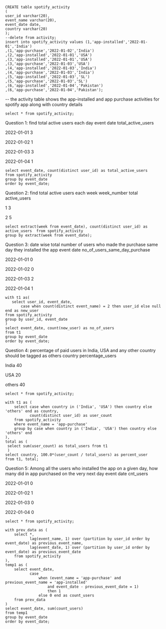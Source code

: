```
CREATE table spotify_activity
(
user_id varchar(20),
event_name varchar(20),
event_date date,
country varchar(20)
);
--delete from activity;
insert into spotify_activity values (1,'app-installed','2022-01-01','India')
,(1,'app-purchase','2022-01-02','India')
,(2,'app-installed','2022-01-01','USA')
,(3,'app-installed','2022-01-01','USA')
,(3,'app-purchase','2022-01-03','USA')
,(4,'app-installed','2022-01-03','India')
,(4,'app-purchase','2022-01-03','India')
,(5,'app-installed','2022-01-03','SL')
,(5,'app-purchase','2022-01-03','SL')
,(6,'app-installed','2022-01-04','Pakistan')
,(6,'app-purchase','2022-01-04','Pakistan');
```

-- the activity table shows the app-installed and app purchase activities for spotify app along with country details

```
select * from spotify_activity;
```


Question 1: find total active users each day
event date total_active_users

2022-01-01 3

2022-01-02 1

2022-01-03 3

2022-01-04 1
 
 ```
 select event_date, count(distinct user_id) as total_active_users
from spotify_activity
group by event_date
order by event_date;
```

Question 2: find total active users each week
week_number total active_users

1            3

2            5

 ```
 select extract(week from event_date), count(distinct user_id) as active_users  from spotify_activity
group by extract(week from event_date);
```

 Question 3: date wise total number of users who made the purchase same day they installed the app
event date no_of_users_same_day_purchase

2022-01-01 0

2022-01-02 0

2022-01-03 2

2022-01-04 1
 
 ```
with t1 as(
    select user_id, event_date,
        case when count(distinct event_name) = 2 then user_id else null end as new_user
from spotify_activity
group by user_id, event_date
)
 select event_date, count(new_user) as no_of_users
 from t1
group by event_date
order by event_date;
```

Question 4: percentage of paid users in India, USA and any other country should be tagged as others
country percentage_users

India 40

USA 20

others 40

```
select * from spotify_activity;

with t1 as (
    select case when country in ('India', 'USA') then country else 'others' end as country,
           count(distinct user_id) as user_count
    from spotify_activity
    where event_name = 'app-purchase'
    group by case when country in ('India', 'USA') then country else 'others' end
),
total as (
 select sum(user_count) as total_users from t1
 )
select country, 100.0*(user_count / total_users) as percent_user
from t1, total;
```

Question 5: Among all the users who installed the app on a given day, how many did in app purchased on the very next day
event date cnt_users

2022-01-01 0

2022-01-02 1

2022-01-03 0

2022-01-04 0

```
select * from spotify_activity;

with prev_data as (
    select *,
           lag(event_name, 1) over (partition by user_id order by event_date) as previous_event_name,
           lag(event_date, 1) over (partition by user_id order by event_date) as previous_event_date
    from spotify_activity
),
temp1 as (
    select event_date,
           case
               when (event_name = 'app-purchase' and previous_event_name = 'app-installed'
                   and event_date - previous_event_date = 1)
                   then 1
               else 0 end as count_users
    from prev_data
)
select event_date, sum(count_users)
from temp1
group by event_date
order by event_date;
```



